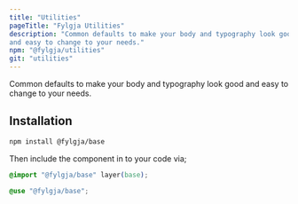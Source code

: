 ```yaml
---
title: "Utilities"
pageTitle: "Fylgja Utilities"
description: "Common defaults to make your body and typography look good
and easy to change to your needs."
npm: "@fylgja/utilities"
git: "utilities"
---
```


Common defaults to make your body and typography look good
and easy to change to your needs.

## Installation

```bash
npm install @fylgja/base
```

Then include the component in to your code via;

```css
@import "@fylgja/base" layer(base);
```

```scss
@use "@fylgja/base";
```
